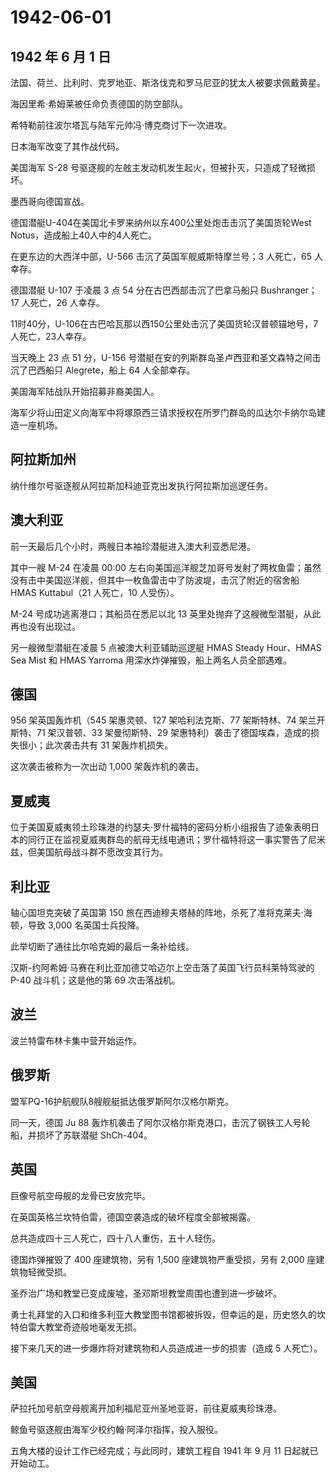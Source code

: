# 1942-06-01

## 1942 年 6 月 1 日

法国、荷兰、比利时、克罗地亚、斯洛伐克和罗马尼亚的犹太人被要求佩戴黄星。

海因里希·希姆莱被任命负责德国的防空部队。

希特勒前往波尔塔瓦与陆军元帅冯·博克商讨下一次进攻。

日本海军改变了其作战代码。

美国海军 S-28
号驱逐舰的左舷主发动机发生起火，但被扑灭，只造成了轻微损坏。

墨西哥向德国宣战。

德国潜艇U-404在美国北卡罗来纳州以东400公里处炮击击沉了美国货轮West
Notus，造成船上40人中的4人死亡。

在更东边的大西洋中部，U-566 击沉了英国军舰威斯特摩兰号；3 人死亡，65
人幸存。

德国潜艇 U-107 于凌晨 3 点 54 分在古巴西部击沉了巴拿马船只
Bushranger；17 人死亡，26 人幸存。

11时40分，U-106在古巴哈瓦那以西150公里处击沉了美国货轮汉普顿锚地号，7人死亡，23人幸存。

当天晚上 23 点 51 分，U-156
号潜艇在安的列斯群岛圣卢西亚和圣文森特之间击沉了巴西船只 Alegrete，船上
64 人全部幸存。

美国海军陆战队开始招募非裔美国人。

海军少将山田定义向海军中将塚原西三请求授权在所罗门群岛的瓜达尔卡纳尔岛建造一座机场。

## 阿拉斯加州

纳什维尔号驱逐舰从阿拉斯加科迪亚克出发执行阿拉斯加巡逻任务。

## 澳大利亚

前一天最后几个小时，两艘日本袖珍潜艇进入澳大利亚悉尼港。

其中一艘 M-24 在凌晨 00:00
左右向美国巡洋舰芝加哥号发射了两枚鱼雷；虽然没有击中美国巡洋舰，但其中一枚鱼雷击中了防波堤，击沉了附近的宿舍船
HMAS Kuttabul（21 人死亡，10 人受伤）。

M-24 号成功逃离港口；其船员在悉尼以北 13
英里处抛弃了这艘微型潜艇，从此再也没有出现过。

另一艘微型潜艇在凌晨 5 点被澳大利亚辅助巡逻艇 HMAS Steady Hour、HMAS Sea
Mist 和 HMAS Yarroma 用深水炸弹摧毁，船上两名人员全部遇难。

## 德国

956 架英国轰炸机（545 架惠灵顿、127 架哈利法克斯、77 架斯特林、74
架兰开斯特、71 架汉普顿、33 架曼彻斯特、29
架惠特利）袭击了德国埃森，造成的损失很小；此次袭击共有 31 架轰炸机损失。

这次袭击被称为一次出动 1,000 架轰炸机的袭击。

## 夏威夷

位于美国夏威夷领土珍珠港的约瑟夫·罗什福特的密码分析小组报告了迹象表明日本的同行正在监视夏威夷群岛的航母无线电通讯；罗什福特将这一事实警告了尼米兹，但美国航母战斗群不愿改变其行为。

## 利比亚

轴心国坦克突破了英国第 150
旅在西迪穆夫塔赫的阵地，杀死了准将克莱夫·海顿，导致 3,000
名英国士兵投降。

此举切断了通往比尔哈克姆的最后一条补给线。

汉斯-约阿希姆·马赛在利比亚加德艾哈迈尔上空击落了英国飞行员科莱特驾驶的
P-40 战斗机；这是他的第 69 次击落战机。

## 波兰

波兰特雷布林卡集中营开始运作。

## 俄罗斯

盟军PQ-16护航舰队8艘舰艇抵达俄罗斯阿尔汉格尔斯克。

同一天，德国 Ju 88
轰炸机袭击了阿尔汉格尔斯克港口，击沉了钢铁工人号轮船，并损坏了苏联潜艇
ShCh-404。

## 英国

巨像号航空母舰的龙骨已安放完毕。

在英国英格兰坎特伯雷，德国空袭造成的破坏程度全部被揭露。

总共造成四十三人死亡，四十八人重伤，五十人轻伤。

德国炸弹摧毁了 400 座建筑物，另有 1,500 座建筑物严重受损，另有 2,000
座建筑物轻微受损。

圣乔治广场和教堂已变成废墟，圣邓斯坦教堂周围也遭到进一步破坏。

勇士礼拜堂的入口和维多利亚大教堂图书馆都被拆毁，但幸运的是，历史悠久的坎特伯雷大教堂奇迹般地毫发无损。

接下来几天的进一步爆炸将对建筑物和人员造成进一步的损害（造成 5
人死亡）。

## 美国

萨拉托加号航空母舰离开加利福尼亚州圣地亚哥，前往夏威夷珍珠港。

鲸鱼号驱逐舰由海军少校约翰·阿泽尔指挥，投入服役。

五角大楼的设计工作已经完成；与此同时，建筑工程自 1941 年 9 月 11
日起就已开始动工。


